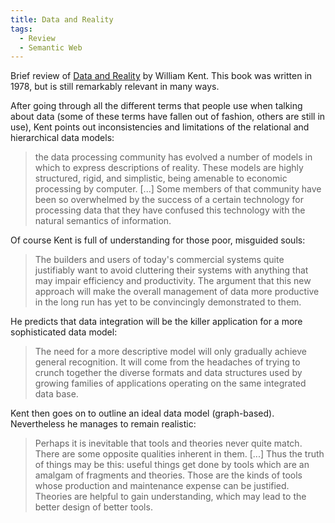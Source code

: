 ```yaml
---
title: Data and Reality
tags:
  - Review
  - Semantic Web
---
```


Brief review of [Data and Reality](http://www.amazon.com/gp/product/1585009709) by William Kent. This book was written in 1978, but is still remarkably relevant in many ways.

After going through all the different terms that people use when talking about data (some of these terms have fallen out of fashion, others are still in use), Kent points out inconsistencies and limitations of the relational and hierarchical data models:

> the data processing community has evolved a number of models in which to express descriptions of reality. These models are highly structured, rigid, and simplistic, being amenable to economic processing by computer. [...] Some members of that community have been so overwhelmed by the success of a certain technology for processing data that they have confused this technology with the natural semantics of information.

Of course Kent is full of understanding for those poor, misguided souls:

> The builders and users of today's commercial systems quite justifiably want to avoid cluttering their systems with anything that may impair efficiency and productivity. The argument that this new approach will make the overall management of data more productive in the long run has yet to be convincingly demonstrated to them.

He predicts that data integration will be the killer application for a more sophisticated data model:

> The need for a more descriptive model will only gradually achieve general recognition. It will come from the headaches of trying to crunch together the diverse formats and data structures used by growing families of applications operating on the same integrated data base.

Kent then goes on to outline an ideal data model (graph-based). Nevertheless he manages to remain realistic:

> Perhaps it is inevitable that tools and theories never quite match. There are some opposite qualities inherent in them. [...] Thus the truth of things may be this: useful things get done by tools which are an amalgam of fragments and theories. Those are the kinds of tools whose production and maintenance expense can be justified. Theories are helpful to gain understanding, which may lead to the better design of better tools.
